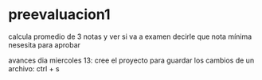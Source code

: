# preevaluacion1
calcula promedio de 3 notas y ver si va a examen decirle que nota mínima nesesita para aprobar

avances dia miercoles 13: cree el proyecto
para guardar los cambios de un archivo: ctrl + s
